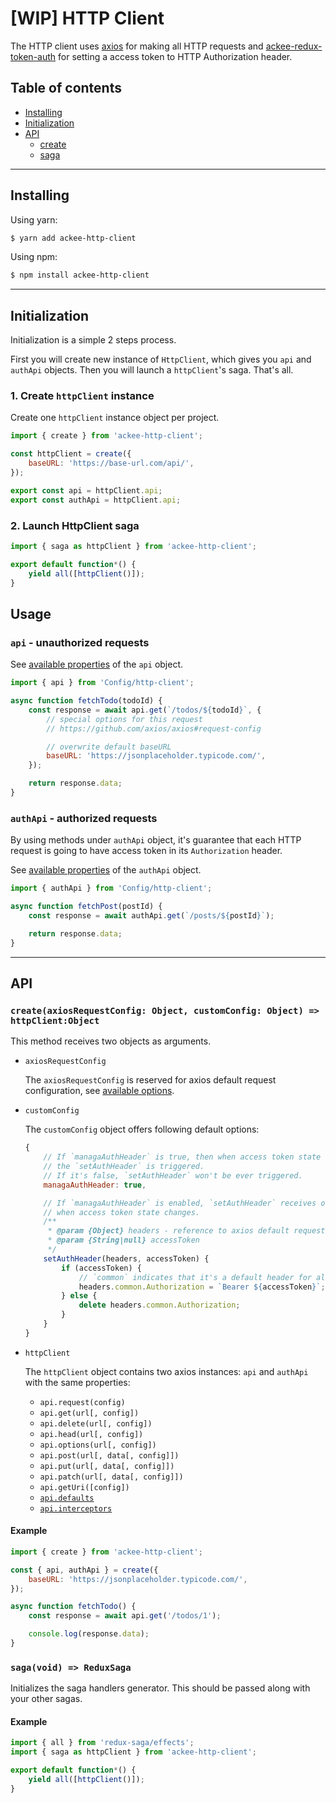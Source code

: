 # [WIP] HTTP Client

The HTTP client uses [axios](https://github.com/axios/axios) for making all HTTP requests and [ackee-redux-token-auth](https://www.npmjs.com/package/ackee-redux-token-auth) for setting a access token to HTTP Authorization header.

## Table of contents

-   [Installing](#installing)
-   [Initialization](#initialization)
-   [API](#api)
    -   [create](#api-create)
    -   [saga](#api-saga)

---

## <a name="installing"></a>Installing

Using yarn:

```bash
$ yarn add ackee-http-client
```

Using npm:

```bash
$ npm install ackee-http-client
```

---

## <a name="initialization"></a>Initialization

Initialization is a simple 2 steps process.

First you will create new instance of `HttpClient`, which gives you `api` and `authApi` objects. Then you will launch a `httpClient`'s saga. That's all.

### 1. Create `httpClient` instance

Create one `httpClient` instance object per project.

```js
import { create } from 'ackee-http-client';

const httpClient = create({
    baseURL: 'https://base-url.com/api/',
});

export const api = httpClient.api;
export const authApi = httpClient.api;
```

### 2. Launch HttpClient saga

```js
import { saga as httpClient } from 'ackee-http-client';

export default function*() {
    yield all([httpClient()]);
}
```

## <a name="usage"></a>Usage

### `api` - unauthorized requests

See [available properties](#api-create-http-client) of the `api` object.

```js
import { api } from 'Config/http-client';

async function fetchTodo(todoId) {
    const response = await api.get(`/todos/${todoId}`, {
        // special options for this request
        // https://github.com/axios/axios#request-config

        // overwrite default baseURL
        baseURL: 'https://jsonplaceholder.typicode.com/',
    });

    return response.data;
}
```

### `authApi` - authorized requests

By using methods under `authApi` object, it's guarantee that each HTTP request is going to have access token in its `Authorization` header.

See [available properties](#api-create-http-client) of the `authApi` object.

```js
import { authApi } from 'Config/http-client';

async function fetchPost(postId) {
    const response = await authApi.get(`/posts/${postId}`);

    return response.data;
}
```

---

## <a name="api"></a>API

### <a name="api-create"></a>`create(axiosRequestConfig: Object, customConfig: Object) => httpClient:Object`

This method receives two objects as arguments.

-   `axiosRequestConfig`

    The `axiosRequestConfig` is reserved for axios default request configuration, see [available options](https://github.com/axios/axios#request-config).

-   `customConfig`

    The `customConfig` object offers following default options:

    ```js
    {
        // If `managaAuthHeader` is true, then when access token state changes,
        // the `setAuthHeader` is triggered.
        // If it's false, `setAuthHeader` won't be ever triggered.
        managaAuthHeader: true,

        // If `managaAuthHeader` is enabled, `setAuthHeader` receives object with default headers,
        // when access token state changes.
        /**
         * @param {Object} headers - reference to axios default request headers object (https://github.com/axios/axios#custom-instance-defaults)
         * @param {String|null} accessToken
         */
        setAuthHeader(headers, accessToken) {
            if (accessToken) {
                // `common` indicates that it's a default header for all HTTP methods
                headers.common.Authorization = `Bearer ${accessToken}`;
            } else {
                delete headers.common.Authorization;
            }
        }
    }
    ```

-   <a name="api-create-http-client"></a>`httpClient`

    The `httpClient` object contains two axios instances: `api` and `authApi` with the same properties:

    -   `api.request(config)`
    -   `api.get(url[, config])`
    -   `api.delete(url[, config])`
    -   `api.head(url[, config])`
    -   `api.options(url[, config])`
    -   `api.post(url[, data[, config]])`
    -   `api.put(url[, data[, config]])`
    -   `api.patch(url[, data[, config]])`
    -   `api.getUri([config])`
    -   [`api.defaults`](https://github.com/axios/axios#custom-instance-defaults)
    -   [`api.interceptors`](https://github.com/axios/axios#interceptors)

#### Example

```js
import { create } from 'ackee-http-client';

const { api, authApi } = create({
    baseURL: 'https://jsonplaceholder.typicode.com/',
});

async function fetchTodo() {
    const response = await api.get('/todos/1');

    console.log(response.data);
}
```

### <a name="api-saga"></a>`saga(void) => ReduxSaga`

Initializes the saga handlers generator. This should be passed along with your other sagas.

#### Example

```js
import { all } from 'redux-saga/effects';
import { saga as httpClient } from 'ackee-http-client';

export default function*() {
    yield all([httpClient()]);
}
```
